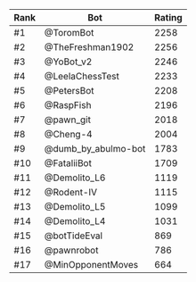Rank|Bot|Rating
---|---|---
#1|@ToromBot|2258
#2|@TheFreshman1902|2256
#3|@YoBot_v2|2246
#4|@LeelaChessTest|2233
#5|@PetersBot|2208
#6|@RaspFish|2196
#7|@pawn_git|2018
#8|@Cheng-4|2004
#9|@dumb_by_abulmo-bot|1783
#10|@FataliiBot|1709
#11|@Demolito_L6|1119
#12|@Rodent-IV|1115
#13|@Demolito_L5|1099
#14|@Demolito_L4|1031
#15|@botTideEval|869
#16|@pawnrobot|786
#17|@MinOpponentMoves|664
